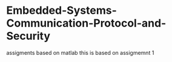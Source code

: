 # Embedded-Systems-Communication-Protocol-and-Security
assigments based on matlab 
this is based on assigmemnt 1
